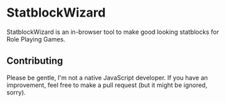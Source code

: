 # StatblockWizard
StatblockWizard is an in-browser tool to make good looking statblocks for Role Playing Games.

## Contributing
Please be gentle, I'm not a native JavaScript developer. If you have an improvement, feel free to make a pull request (but it might be ignored, sorry).